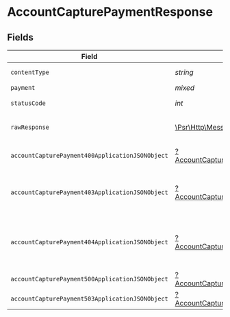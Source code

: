 # AccountCapturePaymentResponse


## Fields

| Field                                                                                                             | Type                                                                                                              | Required                                                                                                          | Description                                                                                                       |
| ----------------------------------------------------------------------------------------------------------------- | ----------------------------------------------------------------------------------------------------------------- | ----------------------------------------------------------------------------------------------------------------- | ----------------------------------------------------------------------------------------------------------------- |
| `contentType`                                                                                                     | *string*                                                                                                          | :heavy_check_mark:                                                                                                | HTTP response content type for this operation                                                                     |
| `payment`                                                                                                         | *mixed*                                                                                                           | :heavy_minus_sign:                                                                                                | Payment Created                                                                                                   |
| `statusCode`                                                                                                      | *int*                                                                                                             | :heavy_check_mark:                                                                                                | HTTP response status code for this operation                                                                      |
| `rawResponse`                                                                                                     | [\Psr\Http\Message\ResponseInterface](https://www.php-fig.org/psr/psr-7/#33-psrhttpmessageresponseinterface)      | :heavy_minus_sign:                                                                                                | Raw HTTP response; suitable for custom response parsing                                                           |
| `accountCapturePayment400ApplicationJSONObject`                                                                   | [?AccountCapturePayment400ApplicationJSON](../../models/operations/AccountCapturePayment400ApplicationJSON.md)    | :heavy_minus_sign:                                                                                                | **Bad Request**\<br/>When there are errors in the payload.<br/>                                                   |
| `accountCapturePayment403ApplicationJSONObject`                                                                   | [?AccountCapturePayment403ApplicationJSON](../../models/operations/AccountCapturePayment403ApplicationJSON.md)    | :heavy_minus_sign:                                                                                                | **Access Denied**\<br/>Credentials supplied do not grant access to the requested resource.<br/>                   |
| `accountCapturePayment404ApplicationJSONObject`                                                                   | [?AccountCapturePayment404ApplicationJSON](../../models/operations/AccountCapturePayment404ApplicationJSON.md)    | :heavy_minus_sign:                                                                                                | **Not Found**\<br/>\<br/>When you'll get `401 Unauthorized` response:<br/>- When there are no Accounts/Orders/Payment found.<br/> |
| `accountCapturePayment500ApplicationJSONObject`                                                                   | [?AccountCapturePayment500ApplicationJSON](../../models/operations/AccountCapturePayment500ApplicationJSON.md)    | :heavy_minus_sign:                                                                                                | **Internal Server Error**<br/>                                                                                    |
| `accountCapturePayment503ApplicationJSONObject`                                                                   | [?AccountCapturePayment503ApplicationJSON](../../models/operations/AccountCapturePayment503ApplicationJSON.md)    | :heavy_minus_sign:                                                                                                | **Service Unavailable**<br/>                                                                                      |